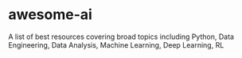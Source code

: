 # awesome-ai
A list of best resources covering broad topics including Python, Data Engineering, Data Analysis, Machine Learning, Deep Learning, RL
